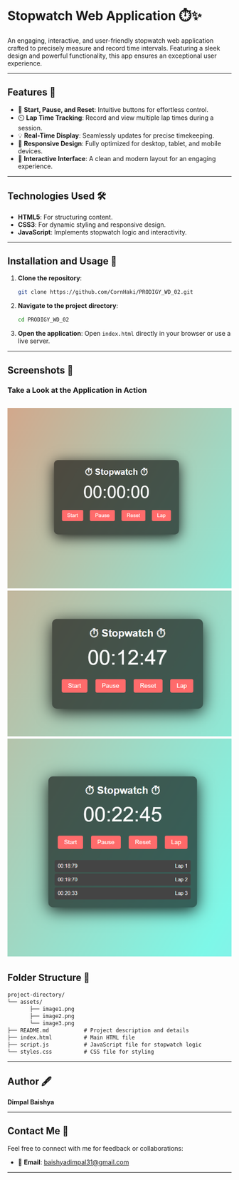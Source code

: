 # **Stopwatch Web Application** ⏱️✨

An engaging, interactive, and user-friendly stopwatch web application crafted to precisely measure and record time intervals. Featuring a sleek design and powerful functionality, this app ensures an exceptional user experience.

---

## **Features** 🌟

- 🚀 **Start, Pause, and Reset**: Intuitive buttons for effortless control.
- ⏲️ **Lap Time Tracking**: Record and view multiple lap times during a session.
- 💡 **Real-Time Display**: Seamlessly updates for precise timekeeping.
- 📱 **Responsive Design**: Fully optimized for desktop, tablet, and mobile devices.
- 🎨 **Interactive Interface**: A clean and modern layout for an engaging experience.

---

## **Technologies Used** 🛠️

- **HTML5**: For structuring content.
- **CSS3**: For dynamic styling and responsive design.
- **JavaScript**: Implements stopwatch logic and interactivity.

---

## **Installation and Usage** 🚀

1. **Clone the repository**:
   ```bash
   git clone https://github.com/CornHaki/PRODIGY_WD_02.git
   ```

2. **Navigate to the project directory**:
   ```bash
   cd PRODIGY_WD_02
   ```

3. **Open the application**:
   Open `index.html` directly in your browser or use a live server.

---

## **Screenshots** 📸

### **Take a Look at the Application in Action**

![Stopwatch Screenshot](assets/image1.png)
![Stopwatch Screenshot](assets/image2.png)
![Stopwatch Screenshot](assets/image3.png)
---

## **Folder Structure** 📂
```plaintext
project-directory/
└── assets/
       ├── image1.png
       ├── image2.png
       └── image3.png
├── README.md           # Project description and details
├── index.html          # Main HTML file
├── script.js           # JavaScript file for stopwatch logic
└── styles.css          # CSS file for styling
```

---

## **Author** 🖋️
**Dimpal Baishya**

---

## **Contact Me** 📨

Feel free to connect with me for feedback or collaborations:

- 📧 **Email**: baishyadimpal31@gmail.com

---

